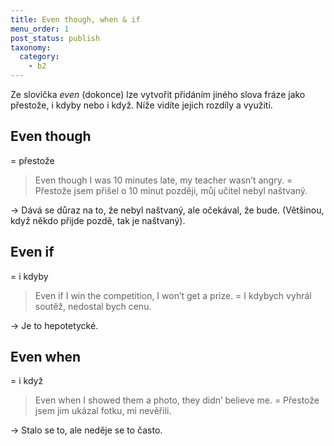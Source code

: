 ```yaml
---
title: Even though, when & if
menu_order: 1
post_status: publish
taxonomy:
  category:
    - b2
---
```


Ze slovíčka _even_ (dokonce) lze vytvořit přidáním jiného slova fráze jako přestože, i kdyby nebo i když. Níže vidíte jejich rozdíly a využití.

## Even though

= přestože

> Even though I was 10 minutes late, my teacher wasn’t angry. = Přestože jsem přišel o 10 minut později, můj učitel nebyl naštvaný.

→ Dává se důraz na to, že nebyl naštvaný, ale očekával, že bude. (Většinou, když někdo přijde pozdě, tak je naštvaný).

## Even if

= i kdyby

> Even if I win the competition, I won’t get a prize. = I kdybych vyhrál soutěž, nedostal bych cenu.

→ Je to hepotetycké.

## Even when

= i když

> Even when I showed them a photo, they didn’ believe me. = Přestože jsem jim ukázal fotku, mi nevěřili.

→ Stalo se to, ale neděje se to často.
